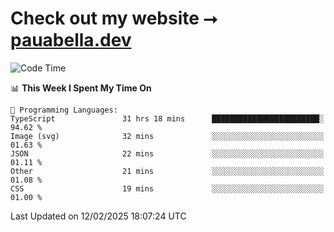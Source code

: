 # Check out my website ⭢ [pauabella.dev](https://pauabella.dev)

<!--START_SECTION:waka-->
![Code Time](http://img.shields.io/badge/Code%20Time-4%2C077%20hrs%2016%20mins-blue)

📊 **This Week I Spent My Time On** 

```text
💬 Programming Languages: 
TypeScript               31 hrs 18 mins      ████████████████████████░   94.62 % 
Image (svg)              32 mins             ░░░░░░░░░░░░░░░░░░░░░░░░░   01.63 % 
JSON                     22 mins             ░░░░░░░░░░░░░░░░░░░░░░░░░   01.11 % 
Other                    21 mins             ░░░░░░░░░░░░░░░░░░░░░░░░░   01.08 % 
CSS                      19 mins             ░░░░░░░░░░░░░░░░░░░░░░░░░   01.00 % 
```


 Last Updated on 12/02/2025 18:07:24 UTC
<!--END_SECTION:waka-->
